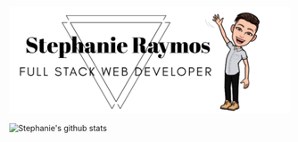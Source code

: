 ![GitHub Logo](images/githubLogo.png)


![Stephanie's github stats](https://github-readme-stats.vercel.app/api?username=stephanieraymos&show_icons=true&theme=radical)
